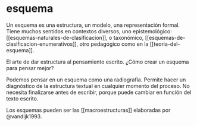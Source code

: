 # esquema
Un esquema es una estructura, un modelo, una representación formal. Tiene muchos sentidos en contextos diversos, uno epistemológico: [[esquemas-naturales-de-clasificacion]], o taxonómico, [[esquemas-de-clasificacion-enumerativos]], otro pedagógico como en la [[teoria-del-esquema]].

El arte de dar estructura al pensamiento escrito. ¿Cómo crear un esquema para pensar mejor? 

Podemos pensar en un esquema como una radiografía. Permite hacer un diagnóstico de la estructura textual en cualquier momento del proceso. No necesita finalizarse antes de escribir, porque puede cambiar en función del texto escrito.

Los esquemas pueden ser las [[macroestructuras]] elaboradas por @vandijk1993.
